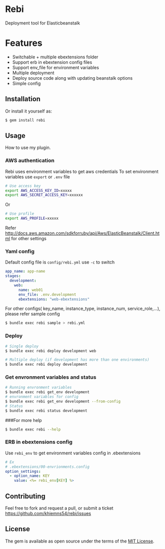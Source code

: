 # Rebi
Deployment tool for Elasticbeanstalk

# Features
  - Switchable  + multiple ebextensions folder
  - Support erb in ebextension config files
  - Support env_file for environment variables
  - Multiple deployment
  - Deploy source code along with updating beanstalk options
  - Simple config

## Installation
Or install it yourself as:
```bash
$ gem install rebi
```

## Usage
How to use my plugin.

### AWS authentication
Rebi uses environment variables to get aws credentials
To set environment variables use `export` or `.env` file
```bash
# Use access key
export AWS_ACCESS_KEY_ID=xxxxx
export AWS_SECRET_ACCESS_KEY=xxxxxx
```
Or
```bash
# Use profile
export AWS_PROFILE=xxxxx
```

Refer http://docs.aws.amazon.com/sdkforruby/api/Aws/ElasticBeanstalk/Client.html for other settings

### Yaml config
Default config file is `config/rebi.yml` use `-c` to switch
```yaml
app_name: app-name
stages:
  development:
    web:
      name: web01
      env_file: .env.development
      ebextensions: "web-ebextensions"
```

For other configs( key_name, instance_type, instance_num, service_role,...), please refer sample config
```bash
$ bundle exec rebi sample > rebi.yml
```

### Deploy
```bash
# Single deploy
$ bundle exec rebi deploy development web
```

```bash
# Multiple deploy (if development has more than one environments)
$ bundle exec rebi deploy development
```

### Get envronment variables and status
```bash
# Running envronment variables
$ bundle exec rebi get_env development
# envronment variables for config
$ bundle exec rebi get_env development --from-config
# Status
$ bundle exec rebi status development
```

###For more help
```bash
$ bundle exec rebi --help
```

### ERB in ebextensions config
Use `rebi_env` to get environment variables config in .ebextensions
```yaml
# Ex
# .ebextensions/00-envrionments.config
option_settings:
  - option_name: KEY
    value: <%= rebi_env[KEY] %>
```

## Contributing
Feel free to fork and request a pull, or submit a ticket
https://github.com/khiemns54/rebi/issues

## License
The gem is available as open source under the terms of the [MIT License](http://opensource.org/licenses/MIT).
